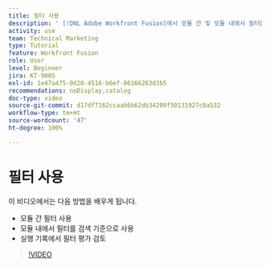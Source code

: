 ```yaml
---
title: 필터 사용
description: ' [!DNL Adobe Workfront Fusion]에서 모듈 간 및 모듈 내에서 필터를 사용하고 실행 기록을 평가하는 방법에 대해 알아봅니다.'
activity: use
team: Technical Marketing
type: Tutorial
feature: Workfront Fusion
role: User
level: Beginner
jira: KT-9005
exl-id: 1e47a475-0d20-4516-b6ef-86166263d3b5
recommendations: noDisplay,catalog
doc-type: video
source-git-commit: d17df7162ccaab6b62db34209f50131927c0a532
workflow-type: tm+mt
source-wordcount: '47'
ht-degree: 100%

---
```


# 필터 사용

이 비디오에서는 다음 방법을 배우게 됩니다.

* 모듈 간 필터 사용
* 모듈 내에서 필터를 검색 기준으로 사용
* 실행 기록에서 필터 평가 검토

>[!VIDEO](https://video.tv.adobe.com/v/335265/?quality=12&learn=on&enablevpops)
